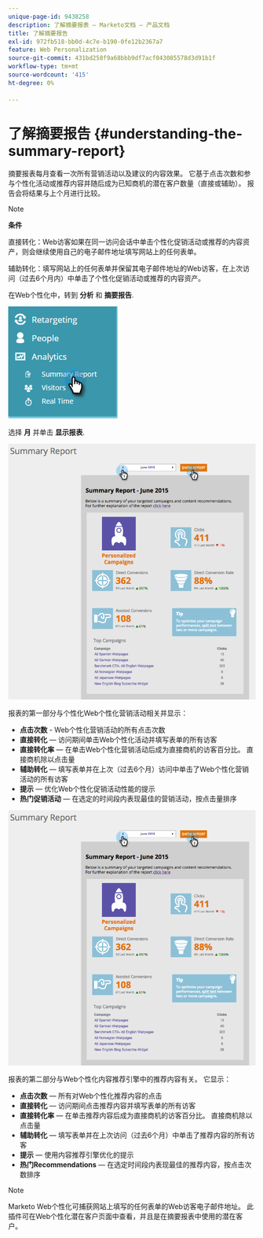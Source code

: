 ```yaml
---
unique-page-id: 9438258
description: 了解摘要报表 — Marketo文档 — 产品文档
title: 了解摘要报告
exl-id: 972fb518-bb0d-4c7e-b190-0fe12b2367a7
feature: Web Personalization
source-git-commit: 431bd258f9a68bbb9df7acf043085578d3d91b1f
workflow-type: tm+mt
source-wordcount: '415'
ht-degree: 0%

---
```


# 了解摘要报告 {#understanding-the-summary-report}

摘要报表每月查看一次所有营销活动以及建议的内容效果。 它基于点击次数和参与个性化活动或推荐内容并随后成为已知商机的潜在客户数量（直接或辅助）。 报告会将结果与上个月进行比较。

>[!NOTE]
>
>**条件**
>
>直接转化：Web访客如果在同一访问会话中单击个性化促销活动或推荐的内容资产，则会继续使用自己的电子邮件地址填写网站上的任何表单。
>
>辅助转化：填写网站上的任何表单并保留其电子邮件地址的Web访客，在上次访问（过去6个月内）中单击了个性化促销活动或推荐的内容资产。

在Web个性化中，转到 **分析** 和 **摘要报告**.

![](assets/image2016-4-6-10-3a15-3a58.png)

选择 **月** 并单击 **显示报表**.

![](assets/2.png)

报表的第一部分与个性化Web个性化营销活动相关并显示：

* **点击次数** - Web个性化营销活动的所有点击次数
* **直接转化**  — 访问期间单击Web个性化活动并填写表单的所有访客
* **直接转化率**  — 在单击Web个性化营销活动后成为直接商机的访客百分比。 直接商机除以点击量
* **辅助转化**  — 填写表单并在上次（过去6个月）访问中单击了Web个性化营销活动的所有访客
* **提示**  — 优化Web个性化促销活动性能的提示
* **热门促销活动**  — 在选定的时间段内表现最佳的营销活动，按点击量排序

![](assets/3.png)

报表的第二部分与Web个性化内容推荐引擎中的推荐内容有关。 它显示：

* **点击次数**  — 所有对Web个性化推荐内容的点击
* **直接转化**  — 访问期间点击推荐内容并填写表单的所有访客
* **直接转化率**  — 在单击推荐内容后成为直接商机的访客百分比。 直接商机除以点击量
* **辅助转化**  — 填写表单并在上次访问（过去6个月）中单击了推荐内容的所有访客
* **提示**  — 使用内容推荐引擎优化的提示
* **热门Recommendations**  — 在选定时间段内表现最佳的推荐内容，按点击次数排序

>[!NOTE]
>
>Marketo Web个性化可捕获网站上填写的任何表单的Web访客电子邮件地址。 此插件可在Web个性化潜在客户页面中查看，并且是在摘要报表中使用的潜在客户。
